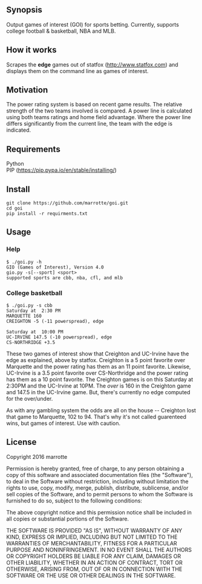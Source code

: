 ## Synopsis

Output games of interest (GOI) for sports betting.  Currently, supports college football & basketball, NBA and MLB.

## How it works

Scrapes the **edge** games out of statfox (http://www.statfox.com) and displays them on the command line as games of interest.

## Motivation

The power rating system is based on recent game results. The relative strength of the two teams involved is compared. A power line is calculated using both teams ratings and home field advantage. Where the power line differs significantly from the current line, the team with the edge is indicated.

## Requirements
Python <br>
PIP (https://pip.pypa.io/en/stable/installing/)

## Install
    git clone https://github.com/marrotte/goi.git
    cd goi
    pip install -r requirments.txt

## Usage
### Help
    $ ./goi.py -h
    GIO (Games of Interest), Version 4.0
    gio.py -s[--sport] <sport>
    supported sports are cbb, nba, cfl, and mlb
### College basketball
    $ ./goi.py -s cbb
    Saturday at  2:30 PM
    MARQUETTE 160
    CREIGHTON -5 (-11 powerspread), edge

    Saturday at  10:00 PM
    UC-IRVINE 147.5 (-10 powerspread), edge
    CS-NORTHRIDGE +3.5

These two games of interest show that Creighton and UC-Irvine have the edge as explained, above by statfox.  Creighton is a 5 point favorite over Marquette and the power rating has them as an 11 point favorite.  Likewise, UC-Irvine is a 3.5 point favorite over CS-Northridge and the power rating has them as a 10 point favorite.  The Creighton games is on this Saturday at 2:30PM and the UC-Irvine at 10PM.  The _over_ is 160 in the Creighton game and 147.5 in the UC-Irvine game.  But, there's currently no edge computed for the over/under.

As with any gambling system the odds are all on the house -- Creighton lost that game to Marquette, 102 to 94.  That's why it's not called guarenteed wins, but games of interest.  Use with caution.

## License

Copyright 2016 marrotte

Permission is hereby granted, free of charge, to any person obtaining a copy of this software and associated documentation files (the "Software"), to deal in the Software without restriction, including without limitation the rights to use, copy, modify, merge, publish, distribute, sublicense, and/or sell copies of the Software, and to permit persons to whom the Software is furnished to do so, subject to the following conditions:

The above copyright notice and this permission notice shall be included in all copies or substantial portions of the Software.

THE SOFTWARE IS PROVIDED "AS IS", WITHOUT WARRANTY OF ANY KIND, EXPRESS OR IMPLIED, INCLUDING BUT NOT LIMITED TO THE WARRANTIES OF MERCHANTABILITY, FITNESS FOR A PARTICULAR PURPOSE AND NONINFRINGEMENT. IN NO EVENT SHALL THE AUTHORS OR COPYRIGHT HOLDERS BE LIABLE FOR ANY CLAIM, DAMAGES OR OTHER LIABILITY, WHETHER IN AN ACTION OF CONTRACT, TORT OR OTHERWISE, ARISING FROM, OUT OF OR IN CONNECTION WITH THE SOFTWARE OR THE USE OR OTHER DEALINGS IN THE SOFTWARE.
